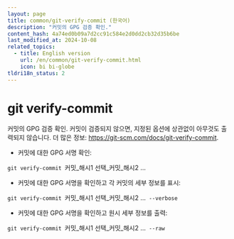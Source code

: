 ```yaml
---
layout: page
title: common/git-verify-commit (한국어)
description: "커밋의 GPG 검증 확인."
content_hash: 4a74ed0b09a7d2cc91c584e2d0dd2cb32d35b6be
last_modified_at: 2024-10-08
related_topics:
  - title: English version
    url: /en/common/git-verify-commit.html
    icon: bi bi-globe
tldri18n_status: 2
---
```

# git verify-commit

커밋의 GPG 검증 확인.
커밋이 검증되지 않으면, 지정된 옵션에 상관없이 아무것도 출력되지 않습니다.
더 많은 정보: <https://git-scm.com/docs/git-verify-commit>.

- 커밋에 대한 GPG 서명 확인:

`git verify-commit `<span class="tldr-var badge badge-pill bg-dark-lm bg-white-dm text-white-lm text-dark-dm font-weight-bold">커밋_해시1 선택_커밋_해시2 ...</span>

- 커밋에 대한 GPG 서명을 확인하고 각 커밋의 세부 정보를 표시:

`git verify-commit `<span class="tldr-var badge badge-pill bg-dark-lm bg-white-dm text-white-lm text-dark-dm font-weight-bold">커밋_해시1 선택_커밋_해시2 ...</span>` --verbose`

- 커밋에 대한 GPG 서명을 확인하고 원시 세부 정보를 출력:

`git verify-commit `<span class="tldr-var badge badge-pill bg-dark-lm bg-white-dm text-white-lm text-dark-dm font-weight-bold">커밋_해시1 선택_커밋_해시2 ...</span>` --raw`
